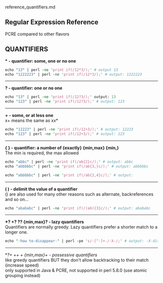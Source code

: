 reference_quantifiers.md

Regular Expression Reference
---
PCRE compared to other flavors

QUANTIFIERS
---

**\*	- quantifier: some, one or no one**</br>
```perl
echo "13" | perl -ne 'print if(/12*3/);' # output 13
echo "1222223" | perl -ne 'print if(/12*3/);' # output: 1222223
```

---

**?	- quantifier: one or no one**<br/>
```perl
echo "13" | perl -ne 'print if(/12?3/);' output: 13
echo "123" | perl -ne 'print if(/12?3/);' # output: 123
```

---

**+	- some, or at less one**<br/>
x+ means the same as xx*
```perl
echo "12223" | perl -ne 'print if(/12+3/);' # output: 12223
echo "123" | perl -ne 'print if(/12+3/);' # output: 123
```

---

**{ }	- quantifier: a number of	{exactly} {min,max} {min,}**<br/> 
The min is required, the max allowed
```perl
echo "abbc" | perl -ne 'print if(/ab{2}c/);' # output: abbc
echo "abbbbbc" | perl -ne 'print if(/ab{3,}c/);' # output: abbbbbc
```
```perl
echo "abbbbbc" | perl -ne 'print if(/ab{2,4}c/);' # output:
```

---

**( ) -	delimit the value of a quantifier**<br/>
() are also used for many other reasons such as alternate, backreferences and so on...
```perl
echo "abababc" | perl -ne 'print if(/(ab){3}c/);' # output: abababc
```

---

**\*? +? ?? {min,max}? - lazy quantifiers**<br/>
Quantifiers are normally greedy. Lazy quantifiers prefer a shorter match to a longer one.
```perl
echo "-how to-disappear-" | perl -pe 's/-[^-]+-/-X-/;' # output: -X-disappear-
```

---

**?+ ++ *+ {min,max}+ - possessive quantifiers**<br/>
like greedy quantifiers BUT  they don't allow backtracking to their match (increase speed)<br/>
only supported in Java & PCRE, not supported in perl 5.8.0 (use atomic grouping instead)



